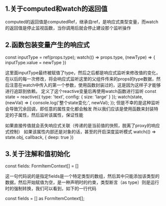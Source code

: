 ## 1.关于computed和watch的返回值

computed的返回值是computedRef，继承自ref，是响应式类型变量，而watch的返回值是停止监视函数，当你调用后就会停止建设那个监听操作

## 2.函数包装变量产生的响应式
const inputType = ref(props.type);
watch(() => props.type, (newType) => {
    inputType.value = newType
})

这里面inputType最终被赋值了type，然后之后都是响应式监听来修改值的变化，在以后的每一次修改，将会响应式监听这里的父组件传来的props的type数据，然后注意在watch中传入的第一个参数，使用函数封装过的，这是因为这样子才能够进行追踪到依赖。
定义了这个reactive变量后再使用watch函数进行监听
const state = reactive({ 
  type: 'text',
  config: { size: 'large' }
});
watch(state, (newVal) => {
  console.log('整个state变化:', newVal);
});
但是不幸的是这种监听会导致冗余回调，即任意的属性变化都会触发
所以我们应该是使用函数来封装特定的子属性，然后监听该属性，保证性能

如果直接传值就会丢失响应式关联（传递的是当前值的快照，脱离了proxy的响应式控制）
如果该属性内部还是对象的话，甚至的开启深度监听模式
watch(() => state.obj, callback, { deep: true })


## 3.关于注解和值初始化
const fields: FormItemContext[] = []

这一句代码说的是指定fields是一个特定类型的数组，然后其中只能添加该类型的数据，然后开始赋值为空，是一种声明时的约束，类型断言（as type）则是运行时的强制转换，我们可以看到，如下的一行代码

const fields = [] as FormItemContext[];










